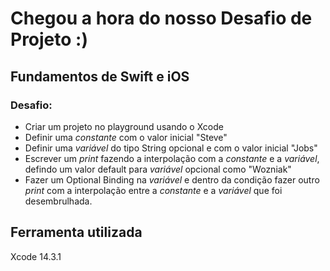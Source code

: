 # Chegou a hora do nosso Desafio de Projeto :)

## Fundamentos de Swift e iOS
### Desafio:
- Criar um projeto no playground usando o Xcode
- Definir uma _constante_ com o valor inicial "Steve"
- Definir uma _variável_ do tipo String opcional e com o valor inicial "Jobs"
- Escrever um _print_ fazendo a interpolação com a _constante_ e a _variável_, defindo um valor default para _variável_ opcional como "Wozniak"
- Fazer um Optional Binding na _variável_ e dentro da condição fazer outro _print_ com a interpolação entre a _constante_ e a _variável_ que foi desembrulhada.

## Ferramenta utilizada
Xcode 14.3.1